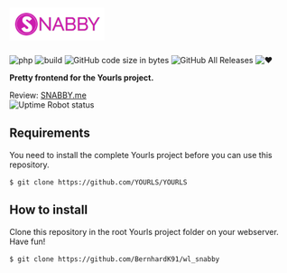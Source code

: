 # ![snabby](assets/img/logo-complete.png)

![php](https://img.shields.io/badge/php-%3E5.6-blue.svg)
![build](https://img.shields.io/badge/build-passing-green.svg)
![GitHub code size in bytes](https://img.shields.io/github/languages/code-size/badges/shields.svg)
![GitHub All Releases](https://img.shields.io/github/downloads/atom/atom/total.svg)
![&hearts;](https://img.shields.io/badge/made%20with-%E2%9D%A4-ff69b4.svg)

**Pretty frontend for the Yourls project.**

Review: [SNABBY.me](https://snabby.me)  
![Uptime Robot status](https://img.shields.io/uptimerobot/status/m781551754-a9218784eee99f1e856e61b1.svg)


## Requirements

You need to install the complete Yourls project before you can use this repository.

```
$ git clone https://github.com/YOURLS/YOURLS
```


## How to install

Clone this repository in the root Yourls project folder on your webserver. Have fun!

```
$ git clone https://github.com/BernhardK91/wl_snabby
```
